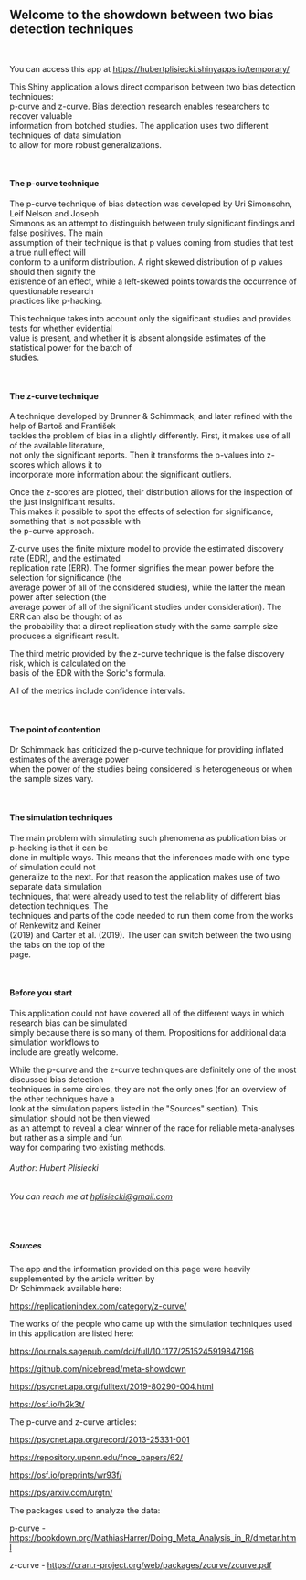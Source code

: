 
## Welcome to the showdown between two bias detection techniques 
&nbsp;
&nbsp;
&nbsp;

You can access this app at https://hubertplisiecki.shinyapps.io/temporary/

This Shiny application allows direct comparison between two bias detection techniques:  
p-curve and z-curve. Bias detection research enables researchers to recover valuable  
information from botched studies. The application uses two different techniques of data simulation   
to allow for more robust generalizations. 

&nbsp;
&nbsp;

#### The p-curve technique

The p-curve technique of bias detection was developed by Uri Simonsohn, Leif Nelson and Joseph  
Simmons as an attempt to distinguish between truly significant findings and false positives. The main  
assumption of their technique is that p values coming from studies that test a true null effect will  
conform to a uniform distribution. A right skewed distribution of p values should then signify the  
existence of an effect, while a left-skewed points towards the occurrence of questionable research  
practices like p-hacking. 

This technique takes into account only the significant studies and provides tests for whether evidential  
value is present, and whether it is absent alongside estimates of the statistical power for the batch of   
studies.


&nbsp;
&nbsp;

#### The z-curve technique

A technique developed by Brunner & Schimmack, and later refined with the help of Bartoš and František  
tackles the problem of bias in a slightly differently. First, it makes use of all of the available literature,  
not only the significant reports. Then it transforms the p-values into z-scores which allows it to  
incorporate more information about the significant outliers. 

Once the z-scores are plotted, their distribution allows for the inspection of the just insignificant results.  
This makes it possible to spot the effects of selection for significance, something that is not possible with  
the p-curve approach. 

Z-curve uses the finite mixture model to provide the estimated discovery rate (EDR), and the estimated  
replication rate (ERR). The former signifies the mean power before the selection for significance (the  
average power of all of the considered studies), while the latter the mean power after selection (the  
average power of all of the significant studies under consideration). The ERR can also be thought of as  
the probability that a direct replication study with the same sample size produces a significant result. 

The third metric provided by the z-curve technique is the false discovery risk, which is calculated on the  
basis of the EDR with the Soric's formula. 

All of the metrics include confidence intervals. 

&nbsp;
&nbsp;

#### The point of contention


Dr Schimmack has criticized the p-curve technique for providing inflated estimates of the average power  
when the power of the studies being considered is heterogeneous or when the sample sizes vary.  

&nbsp;
&nbsp;

#### The simulation techniques

The main problem with simulating such phenomena as publication bias or p-hacking is that it can be  
done in multiple ways. This means that the inferences made with one type of simulation could not  
generalize to the next. For that reason the application makes use of two separate data simulation  
techniques, that were already used to test the reliability of different bias detection techniques. The  
techniques and parts of the code needed to run them come from the works of Renkewitz and Keiner  
(2019) and Carter et al. (2019). The user can switch between the two using the tabs on the top of the  
page.

&nbsp;
&nbsp;

#### Before you start

This application could not have covered all of the different ways in which research bias can be simulated  
simply because there is so many of them. Propositions for additional data simulation workflows to  
include are greatly welcome.  

While the p-curve and the z-curve techniques are definitely one of the most discussed bias detection  
techniques in some circles, they are not the only ones (for an overview of the other techniques have a  
look at the simulation papers listed in the "Sources" section). This simulation should not be then viewed  
as an attempt to reveal a clear winner of the race for reliable meta-analyses but rather as a simple and fun  
way for comparing two existing methods. 

###### Author:  Hubert Plisiecki
###### You can reach me at hplisiecki@gmail.com


&nbsp;
&nbsp;
&nbsp;
##### Sources

The app and the information provided on this page were heavily supplemented by the article written by  
Dr Schimmack available here:

https://replicationindex.com/category/z-curve/  

The works of the people who came up with the simulation techniques used in this application are listed here:

https://journals.sagepub.com/doi/full/10.1177/2515245919847196
  
https://github.com/nicebread/meta-showdown  

https://psycnet.apa.org/fulltext/2019-80290-004.html
  
https://osf.io/h2k3t/  
  
The p-curve and z-curve articles:
  
https://psycnet.apa.org/record/2013-25331-001 
  
https://repository.upenn.edu/fnce_papers/62/    
  
https://osf.io/preprints/wr93f/ 
   
https://psyarxiv.com/urgtn/
  
The packages used to analyze the data:

p-curve - https://bookdown.org/MathiasHarrer/Doing_Meta_Analysis_in_R/dmetar.html

z-curve - https://cran.r-project.org/web/packages/zcurve/zcurve.pdf
